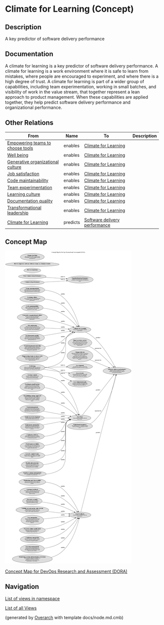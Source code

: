 
# Climate for Learning (Concept)
## Description
A key predictor of software delivery performance


## Documentation
A climate for learning is a key predictor of software delivery performance. A climate for learning is a work environment where it is safe to learn from mistakes, where people are encouraged to experiment, and where there is a high degree of trust. A climate for learning is part of a wider group of capabilities, including team experimentation, working in small batches, and visibility of work in the value stream, that together represent a lean approach to product management. When these capabilities are applied together, they help predict software delivery performance and organizational performance.
## Other Relations
| From | Name | To | Description |
|---|---|---|---|
| [Empowering teams to choose tools](../../software-development/dora/empowering-teams-to-choose-tools.md) | enables | [Climate for Learning](../../software-development/dora/climate-for-learning.md) |  |
| [Well being](../../software-development/dora/well-being.md) | enables | [Climate for Learning](../../software-development/dora/climate-for-learning.md) |  |
| [Generative organizational culture](../../software-development/dora/generative-organizational-culture.md) | enables | [Climate for Learning](../../software-development/dora/climate-for-learning.md) |  |
| [Job satisfaction](../../software-development/dora/job-satisfaction.md) | enables | [Climate for Learning](../../software-development/dora/climate-for-learning.md) |  |
| [Code maintainability](../../software-development/dora/code-maintainability.md) | enables | [Climate for Learning](../../software-development/dora/climate-for-learning.md) |  |
| [Team experimentation](../../software-development/dora/team-experimentation.md) | enables | [Climate for Learning](../../software-development/dora/climate-for-learning.md) |  |
| [Learning culture](../../software-development/dora/learning-culture.md) | enables | [Climate for Learning](../../software-development/dora/climate-for-learning.md) |  |
| [Documentation quality](../../software-development/dora/documentation-quality.md) | enables | [Climate for Learning](../../software-development/dora/climate-for-learning.md) |  |
| [Transformational leadership](../../software-development/dora/transformational-leadership.md) | enables | [Climate for Learning](../../software-development/dora/climate-for-learning.md) |  |
| [Climate for Learning](../../software-development/dora/climate-for-learning.md) | predicts | [Software delivery performance](../../software-development/dora/software-delivery-performance.md) |  |

## Concept Map
![Concept Map for DevOps Research and Assessment (DORA)](../../software-development/dora/concept-view.png)

[Concept Map for DevOps Research and Assessment (DORA)](../../software-development/dora/concept-view.md)


## Navigation
[List of views in namespace](./views-in-namespace.md)

[List of all Views](../../views.md)


(generated by [Overarch](https://github.com/soulspace-org/overarch) with template docs/node.md.cmb)

